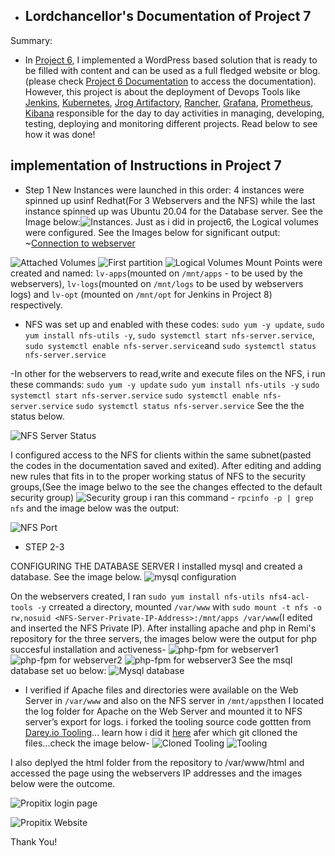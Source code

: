    -    ## Lordchancellor's Documentation of Project 7

 Summary: 
- In [Project 6](https://www.darey.io/docs/project-6-step-1/), I implemented a WordPress based solution that is ready to be filled with content and can be used as a full fledged website or blog. (please check [Project 6 Documentation](https://github.com/Lordchancellorr/project-6) to access the documentation). However, this project is about the deployment of Devops Tools like [Jenkins](https://www.jenkins.io/), [Kubernetes](https://kubernetes.io/), [Jrog Artifactory](https://jfrog.com/artifactory/), [Rancher](https://rancher.com/products/rancher/), [Grafana](https://grafana.com/), [Prometheus](https://prometheus.io/), [Kibana](https://www.elastic.co/kibana) responsible for the day to day activities in managing, developing, testing, deploying and monitoring different projects. Read below to see how it was done!

## implementation of Instructions in Project 7
- Step 1
New Instances were launched in this order: 4 instances were spinned up usinf Redhat(For 3 Webservers and the NFS) while the last instance spinned up was Ubuntu 20.04 for the Database server. See the Image below:![Instances](https://github.com/Lordchancellorr/project-7/blob/main/Images/Instances.PNG). Just as i did in project6, the Logical volumes were configured. See the Images below for significant output: ~[Connection to webserver](https://github.com/Lordchancellorr/project-7/blob/main/Images/connection%20to%20nfs%20server%20from%20webserver1.PNG)

![Attached Volumes](https://github.com/Lordchancellorr/project-7/blob/main/Images/Attached%20Volumes.PNG) ![First partition](https://github.com/Lordchancellorr/project-7/blob/main/Images/first%20partition.PNG)  ![Logical Volumes](https://github.com/Lordchancellorr/project-7/blob/main/Images/Logical%20volumes.PNG)  Mount Points were created and named: `lv-apps`(mounted on `/mnt/apps` - to be used by the webservers), `lv-logs`(mounted on `/mnt/logs` to be used by webservers logs) and `lv-opt` (mounted on `/mnt/opt` for Jenkins in Project 8) respectively. 
- NFS was set up and enabled with these codes: `sudo yum -y update`, `sudo yum install nfs-utils -y`, `sudo systemctl start nfs-server.service`, `sudo systemctl enable nfs-server.service`and `sudo systemctl status nfs-server.service` 


-In other for the webservers  to read,write and execute files on the NFS, i run these commands: `sudo yum -y update`
`sudo yum install nfs-utils -y`
`sudo systemctl start nfs-server.service`
`sudo systemctl enable nfs-server.service`
`sudo systemctl status nfs-server.service` See the the status below.

 ![NFS Server Status](https://github.com/Lordchancellorr/project-7/blob/main/Images/NFS%20Status.PNG)
 
I configured access to the NFS for clients within the same subnet(pasted the codes in the documentation saved and exited). After editing and adding new rules that fits in to the proper working status of NFS to the security groups,(See the image belwo to the see the changes effected to the default security group) ![Security group](https://github.com/Lordchancellorr/project-7/blob/main/Images/Security%20groups.PNG) i ran this command - `rpcinfo -p | grep nfs` and the image below was the output: 

![NFS Port](https://github.com/Lordchancellorr/project-7/blob/main/Images/NFS%20Port.PNG)

- STEP 2-3

CONFIGURING THE DATABASE SERVER
I installed mysql and created a database. See the image below. ![mysql configuration](https://github.com/Lordchancellorr/project-7/blob/main/Images/Mysql%20configuration.PNG)

On the webservers created, I ran `sudo yum install nfs-utils nfs4-acl-tools -y` crreated a directory, mounted `/var/www` with `sudo mount -t nfs -o rw,nosuid <NFS-Server-Private-IP-Address>:/mnt/apps /var/www`(I edited and inserted the NFS Private IP). After installing apache and php in Remi's repository for the three servers, the images below were the output for php succesful installation and activeness- ![php-fpm for webserver1](https://github.com/Lordchancellorr/project-7/blob/main/Images/php-fpm%20status%20on%20webserver%201.PNG) ![php-fpm for webserver2](https://github.com/Lordchancellorr/project-7/blob/main/Images/php-fpm%20status%20on%20webserver%202.PNG) ![php-fpm for webserver3](https://github.com/Lordchancellorr/project-7/blob/main/Images/php-fpm%20status%20on%20webserver%203.PNG) See the msql database set uo below: ![Mysql database](https://github.com/Lordchancellorr/project-7/blob/main/Images/mysql%20setup%20on%20database.PNG)

- I verified if  Apache files and directories were available on the Web Server in `/var/www` and also on the NFS server in `/mnt/apps`then I located the log folder for Apache on the Web Server and mounted it to NFS server’s export for logs. i forked the tooling source code gottten from [Darey.io Tooling](https://github.com/darey-io/tooling.git)... learn how i did it [here](https://youtu.be/f5grYMXbAV0) afer which git clloned the files...check the image below- 
![Cloned Tooling](https://github.com/Lordchancellorr/project-7/blob/main/Images/tooling%20cloned%20from%20darey.PNG) 
![Tooling](https://github.com/Lordchancellorr/project-7/blob/main/Images/tooling.PNG)

I also deplyed the  html folder from the repository  to /var/www/html and accessed the page using the webservers IP addresses and the images below were the outcome.

![Propitix login page](https://github.com/Lordchancellorr/project-7/blob/main/Images/Propopix%20login%20page.PNG)

![Propitix Website](https://github.com/Lordchancellorr/project-7/blob/main/Images/Propitix%20Tooling%20Website%20accessed.PNG)

Thank You!